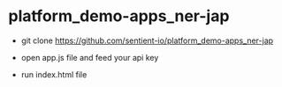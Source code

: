 # platform_demo-apps_ner-jap

- git clone https://github.com/sentient-io/platform_demo-apps_ner-jap

- open app.js file and feed your api key

- run index.html file
